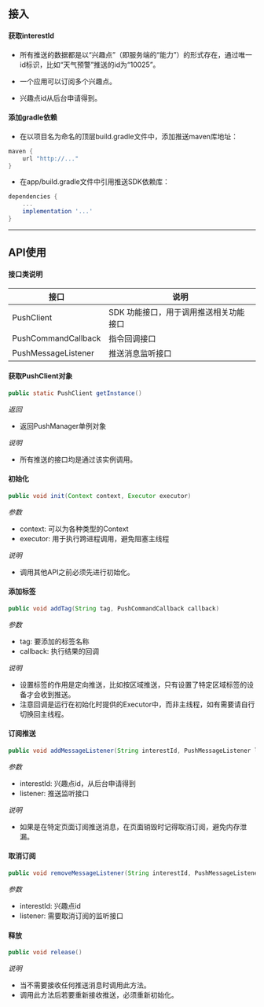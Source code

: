 ## 接入

####  获取interestId

   * 所有推送的数据都是以“兴趣点”（即服务端的“能力”）的形式存在，通过唯一id标识，比如“天气预警”推送的id为“10025”。

   * 一个应用可以订阅多个兴趣点。

   * 兴趣点id从后台申请得到。

####  添加gradle依赖

   * 在以项目名为命名的顶层build.gradle文件中，添加推送maven库地址：
   ```groovy
   maven {
       url "http://..."
   }
   ```
   * 在app/build.gradle文件中引用推送SDK依赖库：
   ```groovy
   dependencies {
       ...
       implementation '...'
   }
   ```
---

## API使用

#### 接口类说明

|接口|说明|
|-----------|-----------|
| PushClient | SDK 功能接口，用于调用推送相关功能接口 |
| PushCommandCallback | 指令回调接口 |
| PushMessageListener | 推送消息监听接口 |

#### 获取PushClient对象
   ```java
   public static PushClient getInstance()
   ```
   *返回*
   * 返回PushManager单例对象

   *说明*

   * 所有推送的接口均是通过该实例调用。

#### 初始化

   ```java
   public void init(Context context, Executor executor)
   ```
   *参数*
   * context: 可以为各种类型的Context
   * executor: 用于执行跨进程调用，避免阻塞主线程

   *说明*

   * 调用其他API之前必须先进行初始化。

#### 添加标签
   ```java
public void addTag(String tag, PushCommandCallback callback)
   ```
   *参数*

   * tag: 要添加的标签名称
   * callback: 执行结果的回调

   *说明*
   * 设置标签的作用是定向推送，比如按区域推送，只有设置了特定区域标签的设备才会收到推送。
   * 注意回调是运行在初始化时提供的Executor中，而非主线程，如有需要请自行切换回主线程。

#### 订阅推送
   ```java
   public void addMessageListener(String interestId, PushMessageListener listener)
   ```
   *参数*
   * interestId: 兴趣点id，从后台申请得到
   * listener: 推送监听接口

   *说明*

   * 如果是在特定页面订阅推送消息，在页面销毁时记得取消订阅，避免内存泄漏。

#### 取消订阅
   ```java
   public void removeMessageListener(String interestId, PushMessageListener listener)
   ```
   *参数*

   * interestId: 兴趣点id
   * listener: 需要取消订阅的监听接口

#### 释放
   ```java
   public void release()
   ```
   *说明*
   * 当不需要接收任何推送消息时调用此方法。
   * 调用此方法后若要重新接收推送，必须重新初始化。